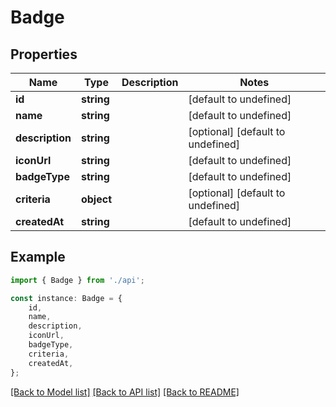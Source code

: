 # Badge


## Properties

Name | Type | Description | Notes
------------ | ------------- | ------------- | -------------
**id** | **string** |  | [default to undefined]
**name** | **string** |  | [default to undefined]
**description** | **string** |  | [optional] [default to undefined]
**iconUrl** | **string** |  | [default to undefined]
**badgeType** | **string** |  | [default to undefined]
**criteria** | **object** |  | [optional] [default to undefined]
**createdAt** | **string** |  | [default to undefined]

## Example

```typescript
import { Badge } from './api';

const instance: Badge = {
    id,
    name,
    description,
    iconUrl,
    badgeType,
    criteria,
    createdAt,
};
```

[[Back to Model list]](../README.md#documentation-for-models) [[Back to API list]](../README.md#documentation-for-api-endpoints) [[Back to README]](../README.md)
